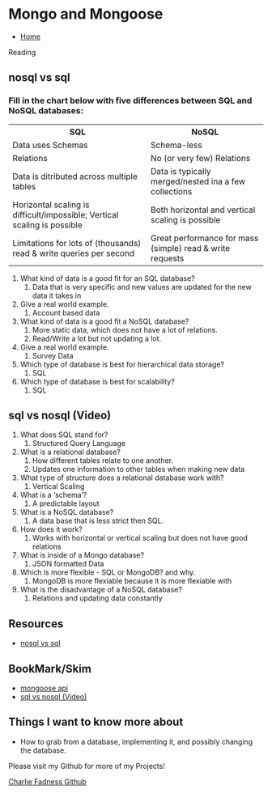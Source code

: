 # Mongo and Mongoose

- [Home](https://fadnesscharlie.github.io/reading-notes/301/)

Reading
## nosql vs sql

### Fill in the chart below with five differences between SQL and NoSQL databases:

<table style="width:100%">
  <tr>
    <th>SQL</th>
    <th>NoSQL</th> 
  </tr>
  <tr>
    <td>Data uses Schemas</td>
    <td>Schema-less</td>
  </tr>
  <tr>
    <td>Relations</td>
    <td>No (or very few) Relations</td>
  </tr>
  <tr>
    <td>Data is ditributed across multiple tables</td>
    <td>Data is typically merged/nested ina a few collections</td>
  </tr>
  <tr>
    <td>Horizontal scaling is difficult/impossible;
    Vertical scaling is possible</td>
    <td>Both horizontal and vertical scaling is possible</td>
  </tr>
  <tr>
    <td>Limitations for lots of (thousands)
     read & write queries per second</td>
    <td>Great performance for mass (simple) read & write requests</td>
  </tr>
</table>
 	 
 	 
1. What kind of data is a good fit for an SQL database?
   1. Data that is very specific and new values are updated for the new data it takes in
2. Give a real world example.
   1. Account based data
3. What kind of data is a good fit a NoSQL database?
   1. More static data, which does not have a lot of relations.
   2. Read/Write a lot but not updating a lot.
4. Give a real world example.
   1. Survey Data
5. Which type of database is best for hierarchical data storage?
   1. SQL
6. Which type of database is best for scalability?
   1. SQL

## sql vs nosql (Video)

1. What does SQL stand for?
   1. Structured Query Language
2. What is a relational database?
   1. How different tables relate to one another.
   2. Updates one information to other tables when making new data
3. What type of structure does a relational database work with?
   1. Vertical Scaling
4. What is a ‘schema’?
   1. A predictable layout
5. What is a NoSQL database?
   1. A data base that is less strict then SQL.
6. How does it work?
   1. Works with horizontal or vertical scaling but does not have good relations
7. What is inside of a Mongo database?
   1. JSON formatted Data
8. Which is more flexible - SQL or MongoDB? and why.
   1. MongoDB is more flexiable because it is more flexiable with
9. What is the disadvantage of a NoSQL database?
   1. Relations and updating data constantly

## Resources

- [nosql vs sql](https://www.thegeekstuff.com/2014/01/sql-vs-nosql-db/?utm_source=tuicool)

## BookMark/Skim

- [mongoose api](https://mongoosejs.com/docs/api.html#Model)
- [sql vs nosql (Video)](https://www.youtube.com/watch?v=ZS_kXvOeQ5Y)

## Things I want to know more about

- How to grab from a database, implementing it, and possibly changing the database. 

Please visit my Github for more of my Projects!

[Charlie Fadness Github](https://github.com/fadnesscharlie)
